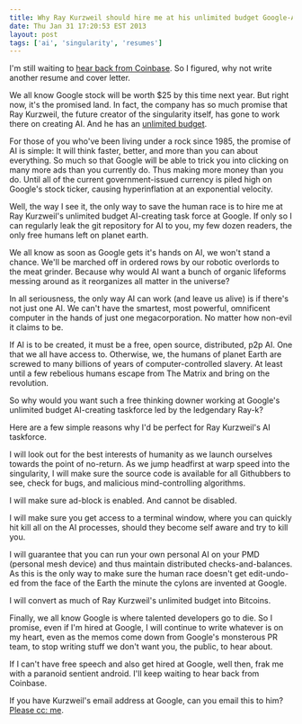 ```yaml
---
title: Why Ray Kurzweil should hire me at his unlimited budget Google-AI taskforce
date: Thu Jan 31 17:20:53 EST 2013
layout: post
tags: ['ai', 'singularity', 'resumes']
---
```


I'm still waiting to [hear back from Coinbase](/posts/coinbase). So I figured, why not write another resume and cover letter.

We all know Google stock will be worth $25 by this time next year. But right now, it's the promised land. In fact, the company has so much promise that Ray Kurzweil, the future creator of the singularity itself, has gone to work there on creating AI. And he has an [unlimited budget](http://techcrunch.com/2013/01/03/imagining-the-future-ray-kurzweil-has-unlimited-resources-for-ai-language-research-at-google/). 

For those of you who've been living under a rock since 1985, the promise of AI is simple: It will think faster, better, and more than you can about everything. So much so that Google will be able to trick you into clicking on many more ads than you currently do. Thus making more money than you do. Until all of the current government-issued currency is piled high on Google's stock ticker, causing hyperinflation at an exponential velocity.

Well, the way I see it, the only way to save the human race is to hire me at Ray Kurzweil's unlimited budget AI-creating task force at Google. If only so I can regularly leak the git repository for AI to you, my few dozen readers, the only free humans left on planet earth.

We all know as soon as Google gets it's hands on AI, we won't stand a chance. We'll be marched off in ordered rows by our robotic overlords to the meat grinder. Because why would AI want a bunch of organic lifeforms messing around as it reorganizes all matter in the universe?

In all seriousness, the only way AI can work (and leave us alive) is if there's not just one AI. We can't have the smartest, most powerful, omnificent computer in the hands of just one megacorporation. No matter how non-evil it claims to be.

If AI is to be created, it must be a free, open source, distributed, p2p AI. One that we all have access to. Otherwise, we, the humans of planet Earth are screwed to many billions of years of computer-controlled slavery. At least until a few rebelious humans escape from The Matrix and bring on the revolution.

So why would you want such a free thinking downer working at Google's unlimited budget AI-creating taskforce led by the ledgendary Ray-k?

Here are a few simple reasons why I'd be perfect for Ray Kurzweil's AI taskforce.

I will look out for the best interests of humanity as we launch ourselves towards the point of no-return. As we jump headfirst at warp speed into the singularity, I will make sure the source code is available for all Githubbers to see, check for bugs, and malicious mind-controlling algorithms.

I will make sure ad-block is enabled. And cannot be disabled.

I will make sure you get access to a terminal window, where you can quickly hit kill all on the AI processes, should they become self aware and try to kill you.

I will guarantee that you can run your own personal AI on your PMD (personal mesh device) and thus maintain distributed checks-and-balances. As this is the only way to make sure the human race doesn't get edit-undo-ed from the face of the Earth the minute the cylons are invented at Google.

I will convert as much of Ray Kurzweil's unlimited budget into Bitcoins.

Finally, we all know Google is where talented developers go to die. So I promise, even if I'm hired at Google, I will continue to write whatever is on my heart, even as the memos come down from Google's monsterous PR team, to stop writing stuff we don't want you, the public, to hear about. 

If I can't have free speech and also get hired at Google, well then, frak me with a paranoid sentient android. I'll keep waiting to hear back from Coinbase.

If you have Kurzweil's email address at Google, can you email this to him? [Please cc: me](ev@evbogue.com).